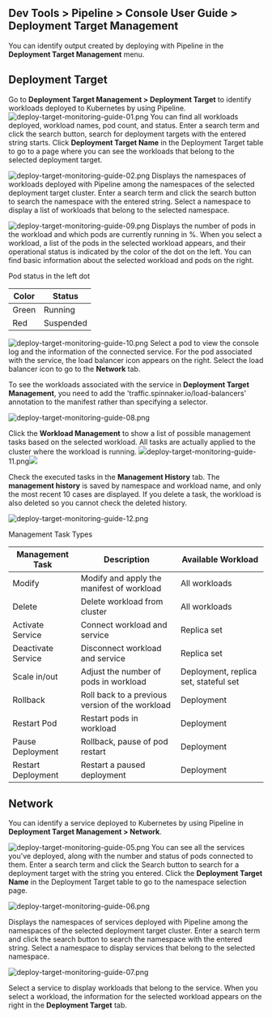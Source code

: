 ## Dev Tools > Pipeline > Console User Guide > Deployment Target Management

You can identify output created by deploying with Pipeline in the **Deployment Target Management** menu.

## Deployment Target

Go to **Deployment Target Management > Deployment Target** to identify workloads deployed to Kubernetes by using Pipeline.
![deploy-target-monitoring-guide-01.png](http://static.toastoven.net/prod_pipeline/2023-06-27/deploy-target-monitoring-guide-01.png)
You can find all workloads deployed, workload names, pod count, and status.
Enter a search term and click the search button, search for deployment targets with the entered string starts.
Click **Deployment Target Name** in the Deployment Target table to go to a page where you can see the workloads that belong to the selected deployment target.

![deploy-target-monitoring-guide-02.png](http://static.toastoven.net/prod_pipeline/2023-06-27/deploy-target-monitoring-guide-02.png)
Displays the namespaces of workloads deployed with Pipeline among the namespaces of the selected deployment target cluster.
Enter a search term and click the search button to search the namespace with the entered string.
Select a namespace to display a list of workloads that belong to the selected namespace.

![deploy-target-monitoring-guide-09.png](https://kr1-api-object-storage.nhncloudservice.com/v1/AUTH_2acdfabf4efe4efc8a04c00b348110c9/cdn_origin/prod_pipeline/2023-08-29/deploy-target-management-guide-09.png)
Displays the number of pods in the workload and which pods are currently running in %. When you select a workload, a list of the pods in the selected workload appears, and their operational status is indicated by the color of the dot on the left.
You can find basic information about the selected workload and pods on the right.


Pod status in the left dot

| Color | Status   |
| --- |------|
| Green | Running |
| Red | Suspended   |



![deploy-target-monitoring-guide-10.png](https://kr1-api-object-storage.nhncloudservice.com/v1/AUTH_2acdfabf4efe4efc8a04c00b348110c9/cdn_origin/prod_pipeline/2023-08-29/deploy-target-management-guide-10.png)
Select a pod to view the console log and the information of the connected service.
For the pod associated with the service, the load balancer icon appears on the right. Select the load balancer icon to go to the **Network** tab.

To see the workloads associated with the service in **Deployment Target Management**, you need to add the 'traffic.spinnaker.io/load-balancers' annotation to the manifest rather than specifying a selector.

![deploy-target-monitoring-guide-08.png](http://static.toastoven.net/prod_pipeline/2023-06-27/deploy-target-monitoring-guide-08.png)

Click the **Workload Management** to show a list of possible management tasks based on the selected workload. All tasks are actually applied to the cluster where the workload is running.
![](https://kr1-api-object-storage.nhncloudservice.com/v1/AUTH_2acdfabf4efe4efc8a04c00b348110c9/cdn_origin/prod_pipeline/2023-08-29/deploy-target-management-guide-11.png)deploy-target-monitoring-guide-11.png![](https://kr1-api-object-storage.nhncloudservice.com/v1/AUTH_2acdfabf4efe4efc8a04c00b348110c9/cdn_origin/prod_pipeline/2023-08-29/deploy-target-management-guide-11.png)

Check the executed tasks in the **Management History** tab.
The **management history** is saved by namespace and workload name, and only the most recent 10 cases are displayed. If you delete a task, the workload is also deleted so you cannot check the deleted history.


 ![deploy-target-monitoring-guide-12.png](https://kr1-api-object-storage.nhncloudservice.com/v1/AUTH_2acdfabf4efe4efc8a04c00b348110c9/cdn_origin/prod_pipeline/2023-08-29/deploy-target-management-guide-12.png)

Management Task Types

| Management Task    | Description                      | Available Workload |
|----------|-------------------------| --- |
| Modify       | Modify and apply the manifest of workload | All workloads |
| Delete       | Delete workload from cluster         | All workloads |
| Activate Service   | Connect workload and service           | Replica set|
| Deactivate Service  | Disconnect workload and service        | Replica set|
| Scale in/out | Adjust the number of pods in workload           | Deployment, replica set, stateful set|
| Rollback       | Roll back to a previous version of the workload        | Deployment|
| Restart Pod   | Restart pods in workload          | Deployment |
| Pause Deployment | Rollback, pause of pod restart    | Deployment |
| Restart Deployment   | Restart a paused deployment          | Deployment |

## Network

You can identify a service deployed to Kubernetes by using Pipeline in **Deployment Target Management > Network**.

![deploy-target-monitoring-guide-05.png]( http://static.toastoven.net/prod_pipeline/2023-06-27/deploy-target-monitoring-guide-05.png)
You can see all the services you've deployed, along with the number and status of pods connected to them.
Enter a search term and click the Search button to search for a deployment target with the string you entered.
Click the **Deployment Target Name** in the Deployment Target table to go to the namespace selection page.

![deploy-target-monitoring-guide-06.png](http://static.toastoven.net/prod_pipeline/2023-06-27/deploy-target-monitoring-guide-06.png)

Displays the namespaces of services deployed with Pipeline among the namespaces of the selected deployment target cluster.
Enter a search term and click the search button to search the namespace with the entered string.
Select a namespace to display services that belong to the selected namespace.

![deploy-target-monitoring-guide-07.png](http://static.toastoven.net/prod_pipeline/2023-06-27/deploy-target-monitoring-guide-07.png)

Select a service to display workloads that belong to the service. When you select a workload, the information for the selected workload appears on the right in the **Deployment Target** tab. 
